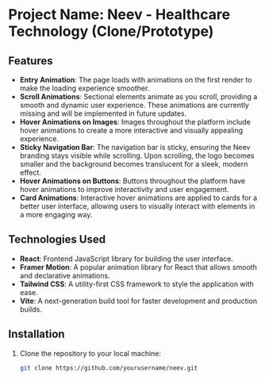 # Project Name: Neev - Healthcare Technology (Clone/Prototype)

## Features

- **Entry Animation**: The page loads with animations on the first render to make the loading experience smoother.
- **Scroll Animations**: Sectional elements animate as you scroll, providing a smooth and dynamic user experience. These animations are currently missing and will be implemented in future updates.
- **Hover Animations on Images**: Images throughout the platform include hover animations to create a more interactive and visually appealing experience.
- **Sticky Navigation Bar**: The navigation bar is sticky, ensuring the Neev branding stays visible while scrolling. Upon scrolling, the logo becomes smaller and the background becomes translucent for a sleek, modern effect.
- **Hover Animations on Buttons**: Buttons throughout the platform have hover animations to improve interactivity and user engagement.
- **Card Animations**: Interactive hover animations are applied to cards for a better user interface, allowing users to visually interact with elements in a more engaging way.

## Technologies Used

- **React**: Frontend JavaScript library for building the user interface.
- **Framer Motion**: A popular animation library for React that allows smooth and declarative animations.
- **Tailwind CSS**: A utility-first CSS framework to style the application with ease.
- **Vite**: A next-generation build tool for faster development and production builds.

## Installation

1. Clone the repository to your local machine:

   ```bash
   git clone https://github.com/yourusername/neev.git
   ```
